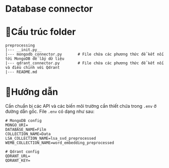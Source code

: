 Database connector
=
# 📃Cấu trúc folder

```
preprocessing
|--- __init.py__
|--- mongodb_connector.py       # File chứa các phương thức để kết nối tới MongoDB để lấy dữ liệu
|--- qdrant_connector.py		# File chứa các phương thức để kết nối và điều chỉnh với Qdrant
|--- README.md             
```
# 📖Hướng dẫn
Cần chuẩn bị các API và các biến môi trường cần thiết chứa trong `.env` ở đường dẫn gốc. File `.env` có dạng như sau:
```
# MongoDB config
MONGO_URI=
DATABASE_NAME=Film
COLLECTION_NAME=Data
LSA_COLLECTION_NAME=lsa_svd_preprocessed
WEMB_COLLECTION_NAME=word_embedding_preprocessed

# Qdrant config
QDRANT_URL=
QDRANT_KEY=
```
